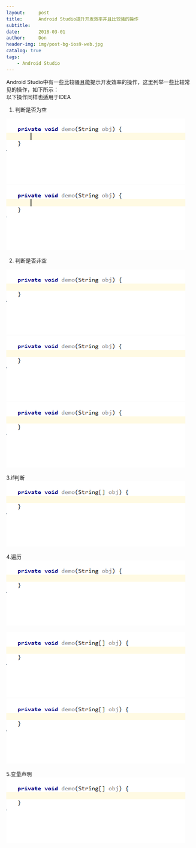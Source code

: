 ```yaml
---
layout:     post
title:      Android Studio提升开发效率并且比较骚的操作
subtitle:   
date:       2018-03-01
author:     Don
header-img: img/post-bg-ios9-web.jpg
catalog: true
tags:
    - Android Studio
---
```


Android Studio中有一些比较骚且能提示开发效率的操作，这里列举一些比较常见的操作，如下所示：   
以下操作同样也适用于IDEA  

1. 判断是否为空   
<img src="/img/article/null.gif"/>  

<img src="/img/article/null1.gif"/> 

2. 判断是否非空   
<img src="/img/article/notnull.gif"/>  

<img src="/img/article/notnull1.gif"/>

<img src="/img/article/notnull2.gif"/>

3.if判断  
<img src="/img/article/if.gif"/>  

4.遍历   
<img src="/img/article/for.gif"/>  

<img src="/img/article/fori.gif"/>

<img src="/img/article/forr.gif"/> 

5.变量声明   
<img src="/img/article/var.gif"/> 



